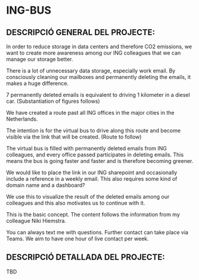 # ING-BUS

## DESCRIPCIÓ GENERAL DEL PROJECTE:

In order to reduce storage in data centers and therefore CO2 emissions, we want to create more awareness among our ING colleagues that we can manage our storage better.

There is a lot of unnecessary data storage, especially work email. By consciously cleaning our mailboxes and permanently deleting the emails, it makes a huge difference.

7 permanently deleted emails is equivalent to driving 1 kilometer in a diesel car.
(Substantiation of figures follows)

We have created a route past all ING offices in the major cities in the Netherlands.

The intention is for the virtual bus to drive along this route and become visible via the link that will be created.
(Route to follow)

The virtual bus is filled with permanently deleted emails from ING colleagues, and every office passed participates in deleting emails. This means the bus is going faster and faster and is therefore becoming greener.

We would like to place the link in our ING sharepoint and occasionally include a reference in a weekly email. This also requires some kind of domain name and a dashboard?

We use this to visualize the result of the deleted emails among our colleagues and this also motivates us to continue with it.

This is the basic concept.
The content follows the information from my colleague Niki Hiemstra.

You can always text me with questions.
Further contact can take place via Teams. We aim to have one hour of live contact per week.

## DESCRIPCIÓ DETALLADA DEL PROJECTE:

TBD
